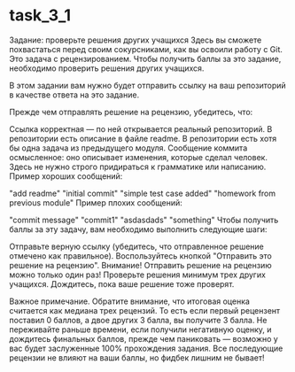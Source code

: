 # task_3_1
Задание: проверьте решения других учащихся
Здесь вы сможете похвастаться перед своим сокурсниками, как вы освоили работу с Git. Это задача с рецензированием. Чтобы получить баллы за это задание, необходимо проверить решения других учащихся.

В этом задании вам нужно будет отправить ссылку на ваш репозиторий в качестве ответа на это задание.

Прежде чем отправлять решение на рецензию, убедитесь, что: 

Ссылка корректная — по ней открывается реальный репозиторий.
В репозитории есть описание в файле readme.
﻿В репозитории есть хотя бы одна задача из предыдущего модуля.
Сообщение коммита осмысленное: оно описывает изменения, которые сделал человек. Здесь не нужно строго придираться к грамматике или написанию. 
Пример хороших сообщений:  

"add readme"
"initial commit"
"simple test case added"
"homework from previous module"
Пример плохих сообщений:

"commit message"
"commit1"
"asdasdads"
"something"
Чтобы получить баллы за эту задачу, вам необходимо выполнить следующие шаги:

Отправьте верную ссылку (убедитесь, что отправленное решение отмечено как правильное).
Воспользуйтесь кнопкой "Отправить это решение на рецензию". Внимание! Отправить решение на рецензию можно только один раз!
Проверьте решения минимум трех других учащихся.
Дождитесь, пока ваше решение тоже проверят.
 

Важное примечание. Обратите внимание, что итоговая оценка считается как медиана трех рецензий. То есть если первый рецензент поставил 0 баллов, а двое других 3 балла, вы получите 3 балла. Не переживайте раньше времени, если получили негативную оценку, и дождитесь финальных баллов, прежде чем паниковать — возможно у вас будет заслуженные 100% прохождения задания. Все последующие рецензии не влияют на ваши баллы, но фидбек лишним не бывает! 
